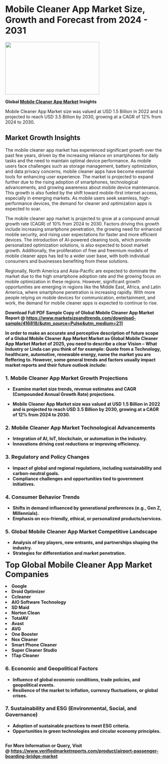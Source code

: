 <H1>Mobile Cleaner App Market Size, Growth and Forecast from 2024 - 2031</H1><img class="aligncenter size-medium wp-image-584254" src="https://thirdeyenews.in/wp-content/uploads/2024/09/Global-Market-Research-300x168.jpeg" alt="" width="300" height="168" /><p><strong>Global&nbsp;<a href="https://www.marketsizeandtrends.com/download-sample/416818/&amp;utm_source=Pulse&amp;utm_medium=211">Mobile Cleaner App Market</a> Insights</strong></p><p>Mobile Cleaner App Market size was valued at USD 1.5 Billion in 2022 and is projected to reach USD 3.5 Billion by 2030, growing at a CAGR of 12% from 2024 to 2030.</p><p><h2>Market Growth Insights</h2> <p>The mobile cleaner app market has experienced significant growth over the past few years, driven by the increasing reliance on smartphones for daily tasks and the need to maintain optimal device performance. As mobile users face challenges such as storage management, battery optimization, and data privacy concerns, mobile cleaner apps have become essential tools for enhancing user experience. The market is projected to expand further due to the rising adoption of smartphones, technological advancements, and growing awareness about mobile device maintenance. This growth is also fueled by the shift toward mobile-first internet access, especially in emerging markets. As mobile users seek seamless, high-performance devices, the demand for cleaner and optimization apps is expected to soar.</p> <p><strong></strong></p> <p>The mobile cleaner app market is projected to grow at a compound annual growth rate (CAGR) of 10% from 2024 to 2030. Factors driving this growth include increasing smartphone penetration, the growing need for enhanced mobile security, and rising user expectations for faster and more efficient devices. The introduction of AI-powered cleaning tools, which provide personalized optimization solutions, is also expected to boost market growth. Additionally, the proliferation of free and freemium models of mobile cleaner apps has led to a wider user base, with both individual consumers and businesses benefiting from these solutions.</p> <p>Regionally, North America and Asia-Pacific are expected to dominate the market due to the high smartphone adoption rate and the growing focus on mobile optimization in these regions. However, significant growth opportunities are emerging in regions like the Middle East, Africa, and Latin America, where smartphone penetration is increasing rapidly. With more people relying on mobile devices for communication, entertainment, and work, the demand for mobile cleaner apps is expected to continue to rise.</p> <p><strong></p><p><span class=""><strong>Download Full PDF Sample Copy of Global Mobile Cleaner App Market Report</strong> @ <a href="https://www.marketsizeandtrends.com/download-sample/416818/&amp;utm_source=Pulse&amp;utm_medium=211" target="_blank">https://www.marketsizeandtrends.com/download-sample/416818/&amp;utm_source=Pulse&amp;utm_medium=211</a></span></p><p>In order to make an accurate and perceptive description of future scope of a Global&nbsp;Mobile Cleaner App Market Market as Global&nbsp;Mobile Cleaner App Market Market of 2025, you need to describe a clear Vision &ndash; What Industry or Linda can you think of for example: Quote from a Technology, healthcare, automotive, renewable energy, name the market you are Reffering to. However, some general trends and factors usually impact market reports and their future outlook include:</p><h3>1.&nbsp;<strong>Mobile Cleaner App Market Growth Projections</strong></h3><ul><li>Examine market size trends, revenue estimates and CAGR (Compounded Annual Growth Rate) projections.</li><li><p>Mobile Cleaner App Market size was valued at USD 1.5 Billion in 2022 and is projected to reach USD 3.5 Billion by 2030, growing at a CAGR of 12% from 2024 to 2030.</p></li></ul><h3>2.&nbsp;<strong>Mobile Cleaner App Market Technological Advancements</strong></h3><ul><li>Integration of AI, IoT, blockchain, or automation in the industry.</li><li>Innovations driving cost reductions or improving efficiency.</li></ul><h3>3.&nbsp;<strong>Regulatory and Policy Changes</strong></h3><ul><li>Impact of global and regional regulations, including sustainability and carbon-neutral goals.</li><li>Compliance challenges and opportunities tied to government initiatives.</li></ul><h3>4.&nbsp;<strong>Consumer Behavior Trends</strong></h3><ul><li>Shifts in demand influenced by generational preferences (e.g., Gen Z, Millennials).</li><li>Emphasis on eco-friendly, ethical, or personalized products/services.</li></ul><h3>5.&nbsp;<strong>Global Mobile Cleaner App Market Competitive Landscape</strong></h3><ul><li>Analysis of key players, new entrants, and partnerships shaping the industry.</li><li>Strategies for differentiation and market penetration.</li></ul><p data-pm-slice="1 1 []"><span style="color: inherit; font-family: inherit; font-size: 25px;">Top Global Mobile Cleaner App Market Companies</span></p><div class="" data-test-id=""><p><li>Google</li><li> Droid Optimizer</li><li> Ccleaner</li><li> AIO Software Technology</li><li> SD Maid</li><li> Norton Clean</li><li> TotalAV</li><li> Avast</li><li> AVG</li><li> One Booster</li><li> Nox Cleaner</li><li> Smart Phone Cleaner</li><li> Super Cleaner Studio</li><li> 1Tap Cleaner</li></p></div><h3>6.&nbsp;<strong>Economic and Geopolitical Factors</strong></h3><ul><li>Influence of global economic conditions, trade policies, and geopolitical events.</li><li>Resilience of the market to inflation, currency fluctuations, or global crises.</li></ul><h3>7.&nbsp;<strong>Sustainability and ESG (Environmental, Social, and Governance)</strong></h3><ul><li>Adoption of sustainable practices to meet ESG criteria.</li><li>Opportunities in green technologies and circular economy principles.</li></ul><h2><strong style="font-size: 14px;">For More Information or Query, Visit @&nbsp;</strong><a style="background-color: #ffffff; font-size: 14px;" href="https://www.marketsizeandtrends.com/report/mobile-cleaner-app-market/" target="_blank">https://www.verifiedmarketreports.com/product/airport-passenger-boarding-bridge-market</a></h2>
